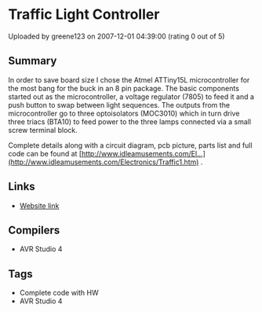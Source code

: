 # Traffic Light Controller

Uploaded by greene123 on 2007-12-01 04:39:00 (rating 0 out of 5)

## Summary

In order to save board size I chose the Atmel ATTiny15L microcontroller for the most bang for the buck in an 8 pin package. The basic components started out as the microcontroller, a voltage regulator (7805) to feed it and a push button to swap between light sequences. The outputs from the microcontroller go to three optoisolators (MOC3010) which in turn drive three triacs (BTA10) to feed power to the three lamps connected via a small screw terminal block. 


Complete details along with a circuit diagram, pcb picture, parts list and full code can be found at [http://www.idleamusements.com/El...](http://www.idleamusements.com/Electronics/Traffic1.htm) .

## Links

- [Website link](http://www.idleamusements.com/Electronics/Traffic1.htm)

## Compilers

- AVR Studio 4

## Tags

- Complete code with HW
- AVR Studio 4
